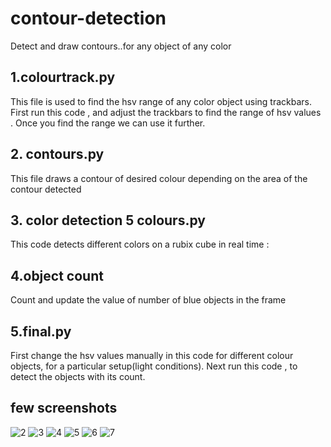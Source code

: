 # contour-detection
Detect and draw contours..for any object of any color

## 1.colourtrack.py
This file is used to find the hsv range of any  color object using trackbars.
First run this code , and adjust the trackbars to find the range of hsv values .
Once you find the range we can use it further.

## 2. contours.py
This file draws a contour of desired colour depending on the area of the contour detected

## 3. color detection 5 colours.py
This  code detects different colors on a rubix cube in real time :

## 4.object count
Count and update the value of number of blue objects in the frame

## 5.final.py
First change the hsv values manually in this code for different colour objects, for a particular setup(light conditions).
Next run this code , to detect the objects with its count.
 
## few screenshots
![2](https://user-images.githubusercontent.com/34301506/47454714-8138bb80-d7ed-11e8-90c1-3ca6ac4f5285.png)
![3](https://user-images.githubusercontent.com/34301506/47454733-8eee4100-d7ed-11e8-8b68-870dba369e8c.png)
![4](https://user-images.githubusercontent.com/34301506/47454752-9a416c80-d7ed-11e8-91cc-523076e808b8.png)
![5](https://user-images.githubusercontent.com/34301506/47454760-a4636b00-d7ed-11e8-8173-d907f4499c07.png)
![6](https://user-images.githubusercontent.com/34301506/47454782-b34a1d80-d7ed-11e8-87b0-0987ff4e7a31.png)
![7](https://user-images.githubusercontent.com/34301506/47454789-b80ed180-d7ed-11e8-9e9c-ebe16c3de21d.png)





